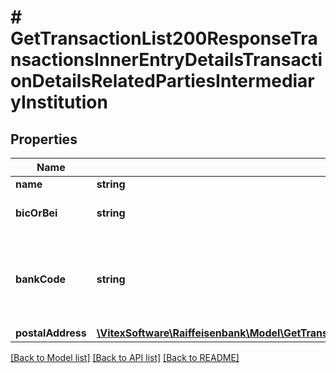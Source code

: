 # # GetTransactionList200ResponseTransactionsInnerEntryDetailsTransactionDetailsRelatedPartiesIntermediaryInstitution

## Properties

Name | Type | Description | Notes
------------ | ------------- | ------------- | -------------
**name** | **string** |  | [optional]
**bicOrBei** | **string** | SWIFT/BIC code of the bank. | [optional]
**bankCode** | **string** | Proprietary bank code in local format (e.g. 5500) or in foreign format. | [optional]
**postalAddress** | [**\VitexSoftware\Raiffeisenbank\Model\GetTransactionList200ResponseTransactionsInnerEntryDetailsTransactionDetailsRelatedPartiesIntermediaryInstitutionPostalAddress**](GetTransactionList200ResponseTransactionsInnerEntryDetailsTransactionDetailsRelatedPartiesIntermediaryInstitutionPostalAddress.md) |  | [optional]

[[Back to Model list]](../../README.md#models) [[Back to API list]](../../README.md#endpoints) [[Back to README]](../../README.md)
